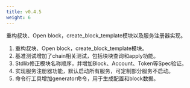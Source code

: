 ```yaml
---
title: v0.4.5
weight: 6
---
```


重构叔块、Open block，create_block_template模块以及服务注册器实现。

<!--more-->

1. 重构叔块、Open block，create_block_template模块。
2. 基准测试增加了chain相关测试，包括块块查询和apply功能。
3. Stdlib修正模块名称顺序，并增加Block、Account、Token等Spec验证。
4. 实现服务注册器功能，默认启动所有服务，可定制部分服务不启动。
5. 命令行工具增加generator命令，用于生成配置和block数据。
   